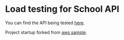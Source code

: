 # Load testing for School API

You can find the API being tested [here](https://github.com/guilatrova/school-api).

Project startup forked from [aws sample](https://github.com/aws-samples/eb-locustio-sample).